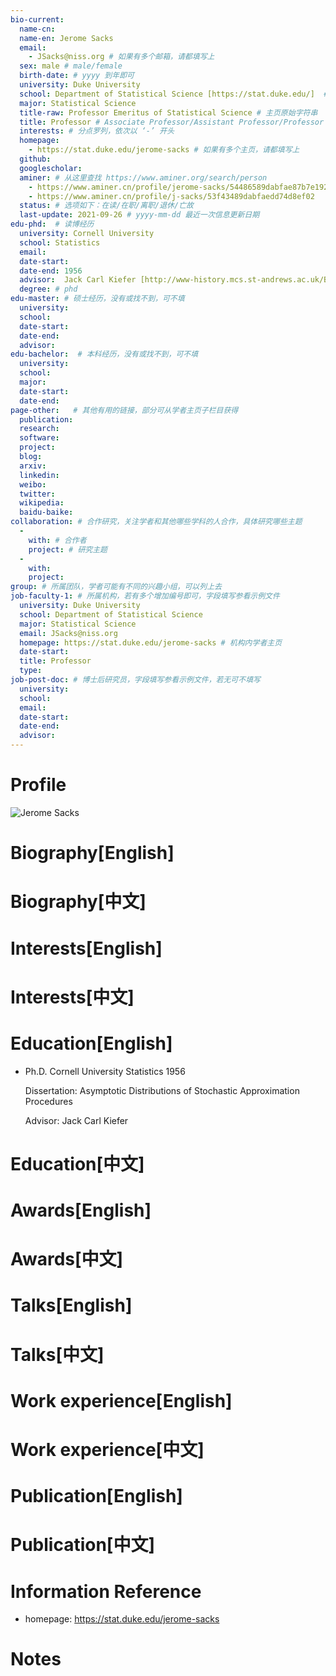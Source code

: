 ```yaml
---
bio-current:
  name-cn: 
  name-en: Jerome Sacks
  email: 
    - JSacks@niss.org # 如果有多个邮箱，请都填写上
  sex: male # male/female
  birth-date: # yyyy 到年即可
  university: Duke University 
  school: Department of Statistical Science [https://stat.duke.edu/]  # 格式：学院名称[学院官网链接]
  major: Statistical Science
  title-raw: Professor Emeritus of Statistical Science # 主页原始字符串
  title: Professor # Associate Professor/Assistant Professor/Professor
  interests: # 分点罗列，依次以 ‘-’ 开头
  homepage: 
    - https://stat.duke.edu/jerome-sacks # 如果有多个主页，请都填写上
  github: 
  googlescholar:  
  aminer: # 从这里查找 https://www.aminer.org/search/person
    - https://www.aminer.cn/profile/jerome-sacks/54486589dabfae87b7e192e9
    - https://www.aminer.cn/profile/j-sacks/53f43489dabfaedd74d8ef02
  status: # 选项如下：在读/在职/离职/退休/亡故
  last-update: 2021-09-26 # yyyy-mm-dd 最近一次信息更新日期
edu-phd:  # 读博经历
  university: Cornell University
  school: Statistics
  email: 
  date-start: 
  date-end: 1956
  advisor:  Jack Carl Kiefer [http://www-history.mcs.st-andrews.ac.uk/Biographies/Kiefer.html] # 格式：导师名 [邮箱/网址]
  degree: # phd
edu-master: # 硕士经历，没有或找不到，可不填
  university: 
  school: 
  date-start: 
  date-end: 
  advisor:
edu-bachelor:  # 本科经历，没有或找不到，可不填
  university: 
  school: 
  major: 
  date-start: 
  date-end: 
page-other:   # 其他有用的链接，部分可从学者主页子栏目获得
  publication: 
  research: 
  software: 
  project: 
  blog: 
  arxiv: 
  linkedin: 
  weibo:
  twitter:
  wikipedia:
  baidu-baike:
collaboration: # 合作研究，关注学者和其他哪些学科的人合作，具体研究哪些主题
  - 
    with: # 合作者
    project: # 研究主题
  - 
    with: 
    project: 
group: # 所属团队，学者可能有不同的兴趣小组，可以列上去
job-faculty-1: # 所属机构，若有多个增加编号即可，字段填写参看示例文件
  university: Duke University 
  school: Department of Statistical Science 
  major: Statistical Science
  email: JSacks@niss.org
  homepage: https://stat.duke.edu/jerome-sacks # 机构内学者主页
  date-start: 
  title: Professor 
  type: 
job-post-doc: # 博士后研究员，字段填写参看示例文件，若无可不填写
  university: 
  school: 
  email: 
  date-start: 
  date-end: 
  advisor: 
---
```


# Profile

![Jerome Sacks](https://stat.duke.edu/sites/stat.duke.edu/files/styles/people_photo_thumbnail/public/2020-08/Sacks%2C%20Jerome%20-%20Professor%20Emeritus%20of%20Statistical%20Science.jpeg?h=6e93dd64&itok=nbbfRUNT)

# Biography[English]

# Biography[中文]

# Interests[English]

# Interests[中文]

# Education[English]
- Ph.D. Cornell University  Statistics  1956 

    Dissertation: Asymptotic Distributions of Stochastic Approximation Procedures

    Advisor: Jack Carl Kiefer
# Education[中文]

# Awards[English]

# Awards[中文]

# Talks[English]

# Talks[中文]

# Work experience[English]

# Work experience[中文]

# Publication[English]

# Publication[中文]

# Information Reference
- homepage: https://stat.duke.edu/jerome-sacks
# Notes